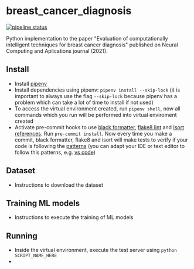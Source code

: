 # breast_cancer_diagnosis

[![pipeline status](https://gitlab.lasse.ufpa.br/2020-ai-testbed/ai-testbed/simple-ml-ran-slicing/badges/master/pipeline.svg)](https://gitlab.lasse.ufpa.br/2020-ai-testbed/ai-testbed/simple-ml-ran-slicing/-/commits/master)

Python implementation to the paper "Evaluation of computationally intelligent techniques for breast cancer diagnosis" published on Neural Computing and Aplications journal (2021).

## Install

- Install [pipenv](https://github.com/pypa/pipenv)
- Install dependencies using pipenv: `pipenv install --skip-lock`  (it is important to always use the flag `--skip-lock` because pipenv has a problem which can take a lot of time to install if not used)
- To access the virtual environment created, run `pipenv shell`, now all commands which you run will be performed into virtual enviroment created
- Activate pre-commit hooks to use [black formatter](https://github.com/psf/black), [flake8 lint](https://gitlab.com/pycqa/flake8) and [Isort references](https://github.com/timothycrosley/isort). Run `pre-commit install`. Now every time you make a commit, black formatter, flake8 and isort will make tests to verify if your code is following the [patterns](https://realpython.com/python-pep8/) (you can adapt your IDE or text editor to follow this patterns, e.g. [vs code](https://code.visualstudio.com/docs/python/python-tutorial#_next-steps))

## Dataset

- Instructions to download the dataset

## Training ML models

- Instructions to execute the training of ML models

## Running

- Inside the virtual environment, execute the test server using `python SCRIPT_NAME_HERE`
- 